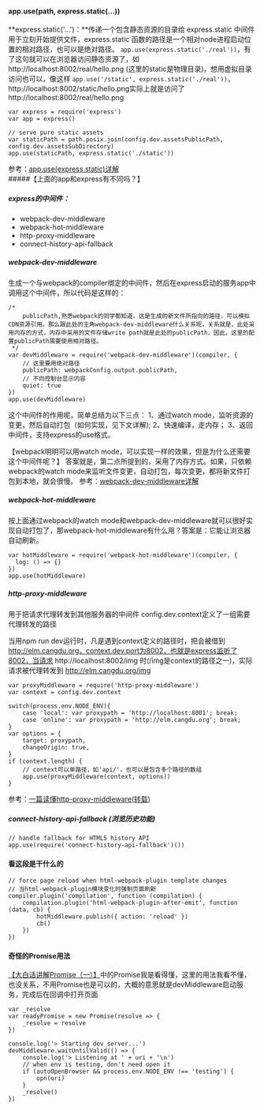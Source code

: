 
#### app.use(path, express.static(...))

**express.static('...')：**传递一个包含静态资源的目录给 express.static 中间件用于立刻开始提供文件，express.static 函数的路径是一个相对node进程启动位置的相对路径，也可以是绝对路径。
`app.use(express.static('./real'))`，有了这句就可以在浏览器访问静态资源了，如
http://localhost:8002/real/hello.png (这里的static是物理目录)，想用虚拟目录访问也可以，像这样 `app.use('/static', express.static('./real'))`，http://localhost:8002/static/hello.png实际上就是访问了http://localhost:8002/real/hello.png
```
var express = require('express')
var app = express()

// serve pure static assets
var staticPath = path.posix.join(config.dev.assetsPublicPath, config.dev.assetsSubDirectory)
app.use(staticPath, express.static('./static'))
```
参考：[app.use(express.static)详解](https://blog.csdn.net/u010977147/article/details/60956502)
#####【上面的app和express有不同吗？】


##### express的中间件：
- webpack-dev-middleware
- webpack-hot-middleware
- http-proxy-middleware
- connect-history-api-fallback


##### webpack-dev-middleware
生成一个与webpack的compiler绑定的中间件，然后在express启动的服务app中调用这个中间件，所以代码是这样的：
```
/*
    publicPath,熟悉webpack的同学都知道，这是生成的新文件所指向的路径，可以模拟CDN资源引用。那么跟此处的主角webpack-dev-middleware什么关系呢，关系就是，此处采用内存的方式，内存中采用的文件存储write path就是此处的publicPath，因此，这里的配置publicPath需要使用相对路径。
 */
var devMiddleware = require('webpack-dev-middleware')(compiler, {
    // 这里要用绝对路径
    publicPath: webpackConfig.output.publicPath,
    // 不向控制台显示内容
    quiet: true
})
app.use(devMiddleware)
```

这个中间件的作用呢，简单总结为以下三点：
1、通过watch mode，监听资源的变更，然后自动打包（如何实现，见下文详解);
2、快速编译，走内存；
3、返回中间件，支持express的use格式。

【webpack明明可以用watch mode，可以实现一样的效果，但是为什么还需要这个中间件呢？】
答案就是，第二点所提到的，采用了内存方式。如果，只依赖webpack的watch mode来监听文件变更，自动打包，每次变更，都将新文件打包到本地，就会很慢。
参考：[webpack-dev-middleware详解](https://juejin.im/entry/59806132f265da3e1e5bd613)


##### webpack-hot-middleware
按上面通过webpack的watch mode和webpack-dev-middleware就可以很好实现自动打包了，那webpack-hot-middleware有什么用？答案是：它能让浏览器自动刷新。

```
var hotMiddleware = require('webpack-hot-middleware')(compiler, {
  log: () => {}
})
app.use(hotMiddleware)
```


##### http-proxy-middleware
用于把请求代理转发到其他服务器的中间件
config.dev.context定义了一组需要代理转发的路径

当用npm run dev运行时，凡是遇到context定义的路径时，把会被借到 http://elm.cangdu.org，context.dev.port为8002，也就是express监听了8002，当请求 http://localhost:8002/img 时(/img是context的路径之一)，实际请求被代理转发到 http://elm.cangdu.org/img
```
var proxyMiddleware = require('http-proxy-middleware')
var context = config.dev.context

switch(process.env.NODE_ENV){
    case 'local': var proxypath = 'http://localhost:8001'; break;
    case 'online': var proxypath = 'http://elm.cangdu.org'; break;
}
var options = {
    target: proxypath,
    changeOrigin: true,
}
if (context.length) {
    // context可以单路径，如'api/'，也可以是包含多个路径的数组
    app.use(proxyMiddleware(context, options))
}
```
参考：[一篇读懂http-proxy-middleware(转载)](https://juejin.im/post/5bd13c5ce51d457a203cebf4)


##### connect-history-api-fallback (浏览历史功能)
```
// handle fallback for HTML5 history API
app.use(require('connect-history-api-fallback')())
```


#### 看这段是干什么的
```
// force page reload when html-webpack-plugin template changes
// 当html-webpack-plugin模块变化时强制页面刷新
compiler.plugin('compilation', function (compilation) {
    compilation.plugin('html-webpack-plugin-after-emit', function (data, cb) {
        hotMiddleware.publish({ action: 'reload' })
        cb()
    })
})
```

#### 奇怪的Promise用法
[【大白话讲解Promise（一）】](https://www.cnblogs.com/lvdabao/p/es6-promise-1.html)中的Promise我是看得懂，这里的用法我看不懂，也没关系，不用Promise也是可以的，大概的意思就是devMiddleware启动服务，完成后在回调中打开页面
```
var _resolve
var readyPromise = new Promise(resolve => {
    _resolve = resolve
})

console.log('> Starting dev server...')
devMiddleware.waitUntilValid(() => {
    console.log('> Listening at ' + uri + '\n')
    // when env is testing, don't need open it
    if (autoOpenBrowser && process.env.NODE_ENV !== 'testing') {
        opn(uri)
    }
    _resolve()
})
```




